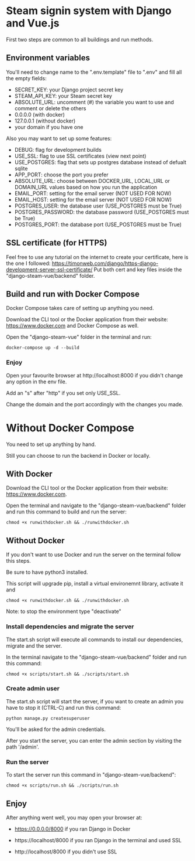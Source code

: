 # Steam signin system with Django and Vue.js

First two steps are common to all buildings and run methods.

## Environment variables

You'll need to change name to the ".env.template" file to ".env" and fill all the empty fields:
- SECRET_KEY: your Django project secret key
- STEAM_API_KEY: your Steam secret key
- ABSOLUTE_URL: uncomment (#) the variable you want to use and comment or delete the others
 - 0.0.0.0 (with docker)
 - 127.0.0.1 (without docker)
 - your domain if you have one

Also you may want to set up some features:

- DEBUG: flag for development builds 
- USE_SSL: flag to use SSL certificates (view next point)
- USE_POSTGRES: flag that sets up postgres database instead of defualt sqlite
- APP_PORT: choose the port you prefer
- ABSOLUTE_URL: choose between DOCKER_URL, LOCAL_URL or DOMAIN_URL values based on how you run the application
- EMAIL_PORT: setting for the email server (NOT USED FOR NOW)
- EMAIL_HOST: setting for the email server (NOT USED FOR NOW)
- POSTGRES_USER: the database user (USE_POSTGRES must be True)
- POSTGRES_PASSWORD: the database password (USE_POSTGRES must be True)
- POSTGRES_PORT: the database port (USE_POSTGRES must be True)

## SSL certificate (for HTTPS)

Feel free to use any tutorial on the internet to create your certificate, here is the one I followed:
https://timonweb.com/django/https-django-development-server-ssl-certificate/
Put both cert and key files inside the "django-steam-vue/backend" folder.

## Build and run with Docker Compose

Docker Compose takes care of setting up anything you need.

Download the CLI tool or the Docker application from their website: https://www.docker.com and Docker Compose as well.

Open the "django-steam-vue" folder in the terminal and run:

`docker-compose up -d --build`

### Enjoy

Open your favourite browser at http://localhost:8000 if you didn't change any option in the env file.

Add an "s" after "http" if you set only USE_SSL.

Change the domain and the port accordingly with the changes you made.

# Without Docker Compose

You need to set up anything by hand.

Still you can choose to run the backend in Docker or locally.

## With Docker

Download the CLI tool or the Docker application from their website: https://www.docker.com.

Open the terminal and navigate to the "django-steam-vue/backend" folder and run this command to build and run the server:

`chmod +x runwithdocker.sh && ./runwithdocker.sh`

## Without Docker

If you don't want to use Docker and run the server on the terminal follow this steps.

Be sure to have python3 installed.

This script will upgrade pip, install a virtual environemnt library, activate it and 

`chmod +x runwithdocker.sh && ./runwithdocker.sh`

Note: to stop the environment type "deactivate"

### Install dependencies and migrate the server

The start.sh script will execute all commands to install our dependencies, migrate and the server.

In the terminal navigate to the "django-steam-vue/backend" folder and run this command:

`chmod +x scripts/start.sh && ./scripts/start.sh`

### Create admin user

The start.sh script will start the server, if you want to create an admin you have to stop it (CTRL-C) and run this command:

`python manage.py createsuperuser`

You'll be asked for the admin credentials.

After you start the server, you can enter the admin section by visiting the path '/admin'.

### Run the server

To start the server run this command in "django-steam-vue/backend":

`chmod +x scripts/run.sh && ./scripts/run.sh`

## Enjoy

After anything went well, you may open your browser at:

- https://0.0.0.0/8000 if you ran Django in Docker

- https://localhost/8000 if you ran Django in the terminal and used SSL

- http://localhost/8000 if you didn't use SSL
